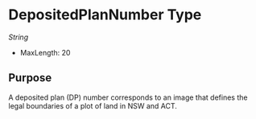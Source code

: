 # DepositedPlanNumber Type

*String*

- MaxLength: 20

## Purpose

A deposited plan (DP) number corresponds to an image that defines the legal boundaries of a plot of land in NSW and ACT.